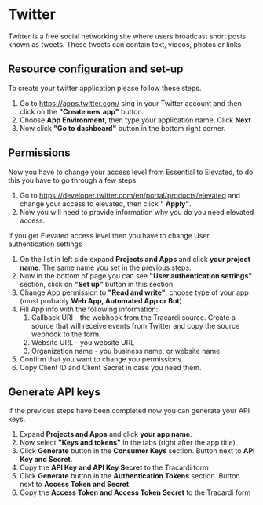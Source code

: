 # Twitter

Twitter is a free social networking site where users broadcast short posts known as tweets. These tweets can contain
text, videos, photos or links

## Resource configuration and set-up

To create your twitter application please follow these steps.

1. Go to  https://apps.twitter.com/ sing in your Twitter account and then click on the __"Create new app"__ button.
2. Choose __App Environment__, then type your application name, Click __Next__
3. Now click __"Go to dashboard"__ button in the bottom right corner.

## Permissions

Now you have to change your access level from Essential to Elevated, to do this you have to go through a few steps.

1. Go to https://developer.twitter.com/en/portal/products/elevated and change your access to elevated, then click __"
   Apply"__.
2. Now you will need to provide information why you do you need elevated access.

If you get Elevated access level then you have to change User authentication settings

1. On the list in left side expand __Projects and Apps__ and click __your project name__. The same name you set in the
   previous steps.
2. Now in the bottom of page you can see __"User authentication settings"__ section, click on __"Set up"__ button in
   this section.
3. Change App permission to __"Read and write"__, choose type of your app (most probably __Web App, Automated App or
   Bot__)
4. Fill App info with the following information:
    1. Callback URI - the webhook from the Tracardi source. Create a source that will receive events from Twitter and
       copy the source webhook to the form.
    2. Website URL - you website URL
    3. Organization name - you business name, or website name.
5. Confirm that you want to change you permissions.
6. Copy Client ID and Client Secret in case you need them.

## Generate API keys

If the previous steps have been completed now you can generate your API keys.

1. Expand __Projects and Apps__ and click __your app name__.
2. Now select __"Keys and tokens"__ in the tabs (right after the app title).
3. Click __Generate__ button in the __Consumer Keys__ section. Button next to __API Key and Secret__.
4. Copy the __API Key and API Key Secret__ to the Tracardi form
5. Click __Generate__ button in the __Authentication Tokens__ section. Button next to __Access Token and Secret__.
6. Copy the __Access Token and Access Token Secret__ to the Tracardi form
